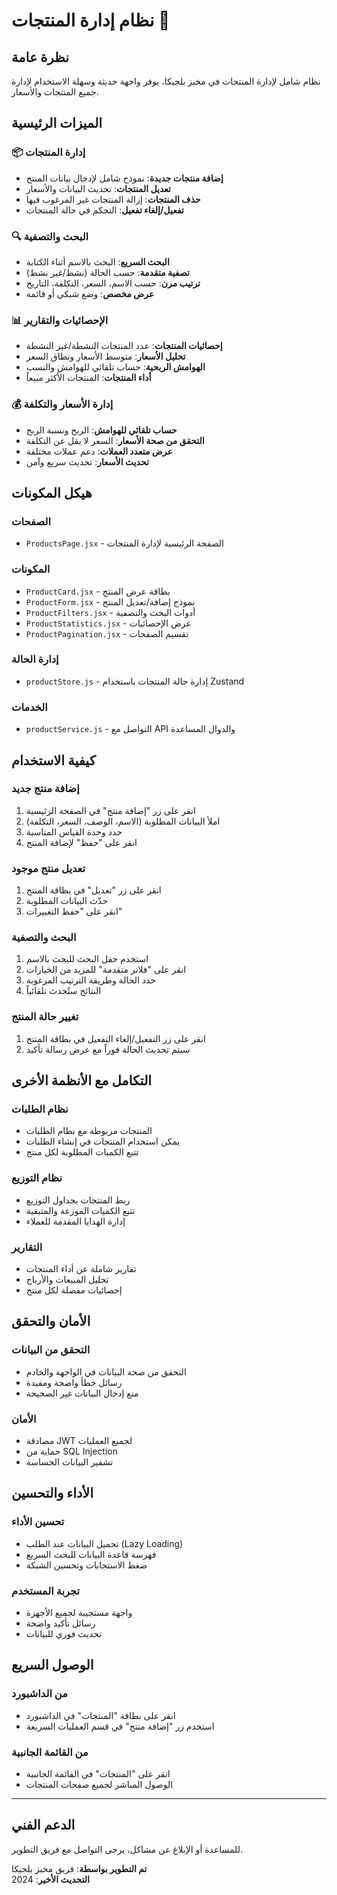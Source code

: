 # نظام إدارة المنتجات 🥖

## نظرة عامة

نظام شامل لإدارة المنتجات في مخبز بلجيكا، يوفر واجهة حديثة وسهلة الاستخدام لإدارة جميع المنتجات والأسعار.

## الميزات الرئيسية

### 📦 إدارة المنتجات

- **إضافة منتجات جديدة**: نموذج شامل لإدخال بيانات المنتج
- **تعديل المنتجات**: تحديث البيانات والأسعار
- **حذف المنتجات**: إزالة المنتجات غير المرغوب فيها
- **تفعيل/إلغاء تفعيل**: التحكم في حالة المنتجات

### 🔍 البحث والتصفية

- **البحث السريع**: البحث بالاسم أثناء الكتابة
- **تصفية متقدمة**: حسب الحالة (نشط/غير نشط)
- **ترتيب مرن**: حسب الاسم، السعر، التكلفة، التاريخ
- **عرض مخصص**: وضع شبكي أو قائمة

### 📊 الإحصائيات والتقارير

- **إحصائيات المنتجات**: عدد المنتجات النشطة/غير النشطة
- **تحليل الأسعار**: متوسط الأسعار ونطاق السعر
- **الهوامش الربحية**: حساب تلقائي للهوامش والنسب
- **أداء المنتجات**: المنتجات الأكثر مبيعاً

### 💰 إدارة الأسعار والتكلفة

- **حساب تلقائي للهوامش**: الربح ونسبة الربح
- **التحقق من صحة الأسعار**: السعر لا يقل عن التكلفة
- **عرض متعدد العملات**: دعم عملات مختلفة
- **تحديث الأسعار**: تحديث سريع وآمن

## هيكل المكونات

### الصفحات

- `ProductsPage.jsx` - الصفحة الرئيسية لإدارة المنتجات

### المكونات

- `ProductCard.jsx` - بطاقة عرض المنتج
- `ProductForm.jsx` - نموذج إضافة/تعديل المنتج
- `ProductFilters.jsx` - أدوات البحث والتصفية
- `ProductStatistics.jsx` - عرض الإحصائيات
- `ProductPagination.jsx` - تقسيم الصفحات

### إدارة الحالة

- `productStore.js` - إدارة حالة المنتجات باستخدام Zustand

### الخدمات

- `productService.js` - التواصل مع API والدوال المساعدة

## كيفية الاستخدام

### إضافة منتج جديد

1. انقر على زر "إضافة منتج" في الصفحة الرئيسية
2. املأ البيانات المطلوبة (الاسم، الوصف، السعر، التكلفة)
3. حدد وحدة القياس المناسبة
4. انقر على "حفظ" لإضافة المنتج

### تعديل منتج موجود

1. انقر على زر "تعديل" في بطاقة المنتج
2. حدّث البيانات المطلوبة
3. انقر على "حفظ التغييرات"

### البحث والتصفية

1. استخدم حقل البحث للبحث بالاسم
2. انقر على "فلاتر متقدمة" للمزيد من الخيارات
3. حدد الحالة وطريقة الترتيب المرغوبة
4. النتائج ستُحدث تلقائياً

### تغيير حالة المنتج

1. انقر على زر التفعيل/إلغاء التفعيل في بطاقة المنتج
2. سيتم تحديث الحالة فوراً مع عرض رسالة تأكيد

## التكامل مع الأنظمة الأخرى

### نظام الطلبات

- المنتجات مربوطة مع نظام الطلبات
- يمكن استخدام المنتجات في إنشاء الطلبات
- تتبع الكميات المطلوبة لكل منتج

### نظام التوزيع

- ربط المنتجات بجداول التوزيع
- تتبع الكميات الموزعة والمتبقية
- إدارة الهدايا المقدمة للعملاء

### التقارير

- تقارير شاملة عن أداء المنتجات
- تحليل المبيعات والأرباح
- إحصائيات مفصلة لكل منتج

## الأمان والتحقق

### التحقق من البيانات

- التحقق من صحة البيانات في الواجهة والخادم
- رسائل خطأ واضحة ومفيدة
- منع إدخال البيانات غير الصحيحة

### الأمان

- مصادقة JWT لجميع العمليات
- حماية من SQL Injection
- تشفير البيانات الحساسة

## الأداء والتحسين

### تحسين الأداء

- تحميل البيانات عند الطلب (Lazy Loading)
- فهرسة قاعدة البيانات للبحث السريع
- ضغط الاستجابات وتحسين الشبكة

### تجربة المستخدم

- واجهة مستجيبة لجميع الأجهزة
- رسائل تأكيد واضحة
- تحديث فوري للبيانات

## الوصول السريع

### من الداشبورد

- انقر على بطاقة "المنتجات" في الداشبورد
- استخدم زر "إضافة منتج" في قسم العمليات السريعة

### من القائمة الجانبية

- انقر على "المنتجات" في القائمة الجانبية
- الوصول المباشر لجميع صفحات المنتجات

---

## الدعم الفني

للمساعدة أو الإبلاغ عن مشاكل، يرجى التواصل مع فريق التطوير.

**تم التطوير بواسطة**: فريق مخبز بلجيكا  
**التحديث الأخير**: 2024
